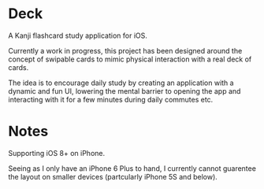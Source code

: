 # Deck

A Kanji flashcard study application for iOS.

Currently a work in progress, this project has been designed around the concept of swipable cards to mimic physical interaction with a real deck of cards.

The idea is to encourage daily study by creating an application with a dynamic and fun UI, lowering the mental barrier to opening the app and interacting with it for a few minutes during daily commutes etc.

# Notes

Supporting iOS 8+ on iPhone.

Seeing as I only have an iPhone 6 Plus to hand, I currently cannot guarentee the layout on smaller devices (partcularly iPhone 5S and below).
